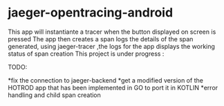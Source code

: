 # jaeger-opentracing-android

This app will instantiante a tracer when the button displayed on screen is pressed 
The app then creates a span logs the details of the span generated,
using jaeger-tracer ,the logs for the app displays the working status of span creation
This project is under progress : 

TODO:

*fix the connection to jaeger-backend 
*get a modified version of the HOTROD app that has been implemented in GO to port it in KOTLIN
*error handling and child span creation 
